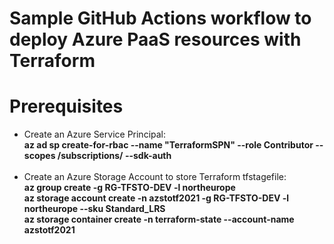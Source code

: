 # Sample GitHub Actions workflow to deploy Azure PaaS resources with Terraform

# Prerequisites

- Create an Azure Service Principal:<br>
<b>az ad sp create-for-rbac --name "TerraformSPN" --role Contributor --scopes /subscriptions/<subscription-id> --sdk-auth</b><br><br>
- Create an Azure Storage Account to store Terraform tfstagefile:<br>
<b>az group create -g RG-TFSTO-DEV -l northeurope<br>
az storage account create -n azstotf2021 -g RG-TFSTO-DEV -l northeurope --sku Standard_LRS<br>
 az storage container create -n terraform-state --account-name azstotf2021</b><br>
